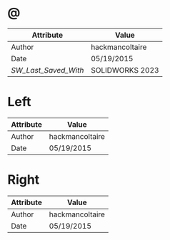 # @
| Attribute | Value |
| ---  | ---     |
| Author | hackmancoltaire |
| Date | 05/19/2015 |
| _SW_Last_Saved_With_ | SOLIDWORKS 2023 |
# Left
| Attribute | Value |
| ---  | ---     |
| Author | hackmancoltaire |
| Date | 05/19/2015 |
# Right
| Attribute | Value |
| ---  | ---     |
| Author | hackmancoltaire |
| Date | 05/19/2015 |

